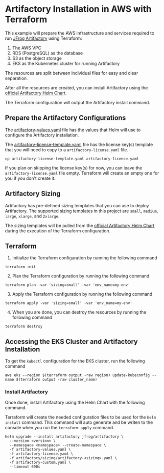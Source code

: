 # Artifactory Installation in AWS with Terraform
This example will prepare the AWS infrastructure and services required to run [JFrog Artifactory](https://jfrog.com/artifactory) using Terraform:
1. The AWS VPC
2. RDS (PostgreSQL) as the database
2. S3 as the object storage
3. EKS as the Kubernetes cluster for running Artifactory

The resources are split between individual files for easy and clear separation.

After all the resources are created, you can install Artifactory using the [official Artifactory Helm Chart](https://github.com/jfrog/charts/tree/master/stable/artifactory).

The Terraform configuration will output the Artifactory install command.

## Prepare the Artifactory Configurations
The [artifactory-values.yaml](artifactory-values.yaml) file has the values that Helm will use to configure the Artifactory installation.

The [artifactory-license-template.yaml](artifactory-license-template.yaml) file has the license key(s) template that you will need to copy to a `artifactory-license.yaml` file.
```shell
cp artifactory-license-template.yaml artifactory-license.yaml
```

If you plan on skipping the license key(s) for now, you can leave the `artifactory-license.yaml` file empty. Terraform will create an empty one for you if you don't create it.

## Artifactory Sizing
Artifactory has pre-defined sizing templates that you can use to deploy Artifactory. The supported sizing templates in this project are `small`, `medium`, `large`, `xlarge`, and `2xlarge`.

The sizing templates will be pulled from the [official Artifactory Helm Chart](https://github.com/jfrog/charts/tree/master/stable/artifactory) during the execution of the Terraform configuration.

## Terraform

1. Initialize the Terraform configuration by running the following command
```shell
terraform init
```

2. Plan the Terraform configuration by running the following command
```shell
terraform plan -var 'sizing=small' -var 'env_name=my-env'
```

3. Apply the Terraform configuration by running the following command
```shell
terraform apply -var 'sizing=small' -var 'env_name=my-env'
```

4. When you are done, you can destroy the resources by running the following command
```shell
terraform destroy
```

## Accessing the EKS Cluster and Artifactory Installation
To get the `kubectl` configuration for the EKS cluster, run the following command
```shell
aws eks --region $(terraform output -raw region) update-kubeconfig --name $(terraform output -raw cluster_name)
```

### Install Artifactory
Once done, install Artifactory using the Helm Chart with the following command.

Terraform will create the needed configuration files to be used for the `helm install` command.
This command will auto generate and be writen to the console when you run the `terraform apply` command.
```shell
helm upgrade --install artifactory jfrog/artifactory \
  --version <version> \
  --namespace <namespace> --create-namespace \
  -f artifactory-values.yaml \
  -f artifactory-license.yaml \
  -f artifactory/sizing/artifactory-<sizing>.yaml \
  -f artifactory-custom.yaml \
  --timeout 600s
```
